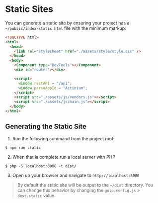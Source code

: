 # Static Sites

You can generate a static site by ensuring your project has a `~/public/index-static.html` file with the minimum markup:

```html
<!DOCTYPE html>
<html>
  <head>
    <link rel="stylesheet" href="./assets/style/style.css" />
  </head>
  <body>
    <Component type="DevTools"></Component>
    <div id="router"></div>

    <script>
      window.restAPI = "/api";
      window.parseAppId = "Actinium";
    </script>
    <script src="./assets/js/vendors.js"></script>
    <script src="./assets/js/main.js"></script>
  </body>
</html>
```

## Generating the Static Site

1.  Run the following command from the project root:

```
$ npm run static
```

2.  When that is complete run a local server with PHP

```
$ php -S localhost:8080 -t dist/
```

3.  Open up your browser and navigate to `http://localhost:8080`

> By default the static site will be output to the `~/dist` directory. You can change this behavior by changing the `gulp.config.js` > `dest.static` value.
